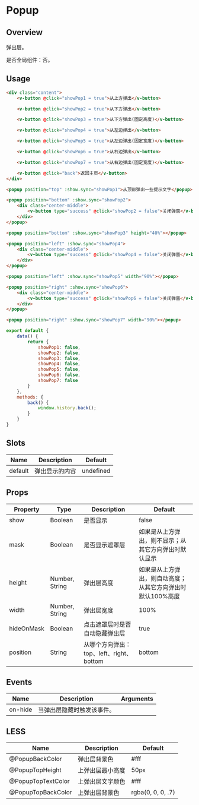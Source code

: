 # Popup

## Overview

弹出层。

是否全局组件：否。

## Usage

```html
<div class="content">
    <v-button @click="showPop1 = true">从上方弹出</v-button>

    <v-button @click="showPop2 = true">从下方弹出</v-button>

    <v-button @click="showPop3 = true">从下方弹出(固定高度)</v-button>

    <v-button @click="showPop4 = true">从左边弹出</v-button>

    <v-button @click="showPop5 = true">从左边弹出(固定宽度)</v-button>

    <v-button @click="showPop6 = true">从右边弹出</v-button>

    <v-button @click="showPop7 = true">从右边弹出(固定宽度)</v-button>

    <v-button @click="back">返回主页</v-button>
</div>

<popup position="top" :show.sync="showPop1">从顶部弹出一些提示文字</popup>

<popup position="bottom" :show.sync="showPop2">
    <div class="center-middle">
        <v-button type="success" @click="showPop2 = false">关闭弹窗</v-button>
    </div>
</popup>

<popup position="bottom" :show.sync="showPop3" height="40%"></popup>

<popup position="left" :show.sync="showPop4">
    <div class="center-middle">
        <v-button type="success" @click="showPop4 = false">关闭弹窗</v-button>
    </div>
</popup>

<popup position="left" :show.sync="showPop5" width="90%"></popup>

<popup position="right" :show.sync="showPop6">
    <div class="center-middle">
        <v-button type="success" @click="showPop6 = false">关闭弹窗</v-button>
    </div>
</popup>

<popup position="right" :show.sync="showPop7" width="90%"></popup>
```

```javascript
export default {
    data() {
        return {
            showPop1: false,
            showPop2: false,
            showPop3: false,
            showPop4: false,
            showPop5: false,
            showPop6: false,
            showPop7: false
        }
    },
    methods: {
        back() {
            window.history.back();
        }
    }
}
```

## Slots

| Name | Description | Default |
| ----- | ----- | ----- |
| default | 弹出显示的内容 | undefined |

## Props

| Property | Type | Description | Default |
| ----- | ----- | ----- | ----- |
| show | Boolean | 是否显示 | false |
| mask | Boolean | 是否显示遮罩层 | 如果是从上方弹出，则不显示；从其它方向弹出时默认显示 |
| height | Number, String | 弹出层高度 | 如果是从上方弹出，则自动高度；从其它方向弹出时默认100%高度 |
| width | Number, String | 弹出层宽度 | 100% |
| hideOnMask | Boolean | 点击遮罩层时是否自动隐藏弹出层 | true |
| position | String | 从哪个方向弹出：top、left、right、bottom | bottom |

## Events

| Name | Description | Arguments |
| ----- | ----- | ----- |
| on-hide | 当弹出层隐藏时触发该事件。 |  |

## LESS

| Name | Description | Default |
| ----- | ----- | ----- |
| @PopupBackColor | 弹出层背景色 | \#fff |
| @PopupTopHeight | 上弹出层最小高度 | 50px |
| @PopupTopTextColor | 上弹出层文字颜色 | \#fff |
| @PopupTopBackColor | 上弹出层背景色 | rgba(0, 0, 0, .7) |
